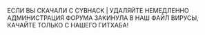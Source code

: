 ЕСЛИ ВЫ СКАЧАЛИ С CYBHACK | УДАЛЯЙТЕ НЕМЕДЛЕННО АДМИНИСТРАЦИЯ ФОРУМА ЗАКИНУЛА В НАШ ФАЙЛ ВИРУСЫ, КАЧАЙТЕ ТОЛЬКО С НАШЕГО ГИТХАБА!
